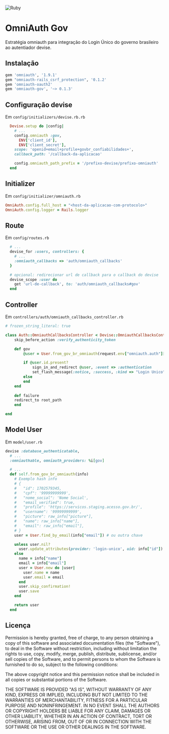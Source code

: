 ![Ruby](https://github.com/omniauth/omniauth-gov/workflows/Ruby/badge.svg?branch=main)

# OmniAuth Gov

Estratégia omniauth para integração do Login Único do governo brasileiro ao autentiador devise.

## Instalação

```ruby
gem 'omniauth', '1.9.1'
gem "omniauth-rails_csrf_protection", '0.1.2'
gem 'omniauth-oauth2'
gem 'omniauth-gov', '~> 0.1.3'
```

## Configuração devise

Em `config/initializers/devise.rb.rb`

```ruby
  Devise.setup do |config|
    # ...
    config.omniauth :gov, 
      ENV['client_id'], 
      ENV['client_secret'], 
    scope: 'openid+email+profile+govbr_confiabilidades+', 
    callback_path: '/callback-da-aplicacao'

    config.omniauth_path_prefix = '/prefixo-devise/prefixo-omniauth'
  end
```

## Initializer
Em `config/initializer/omniauth.rb`

```ruby 
OmniAuth.config.full_host = "<host-da-aplicacao-com-protocolo>"
OmniAuth.config.logger = Rails.logger
```

## Route
Em `config/routes.rb`
```ruby
  # ...
  devise_for :users, controllers: {
    # ...
    :omniauth_callbacks => 'auth/omniauth_callbacks'
  }

  # opcional: redirecionar url de callback para o callback do devise
  devise_scope :user do
    get 'url-de-callback', to: 'auth/omniauth_callbacks#gov'
  end

```

## Controller
Em `controllers/auth/omniauth_callbacks_controller.rb`

```ruby
# frozen_string_literal: true

class Auth::OmniauthCallbacksController < Devise::OmniauthCallbacksController
	skip_before_action :verify_authenticity_token

	def gov
		@user = User.from_gov_br_omniauth(request.env["omniauth.auth"]["info"])

		if @user.id.present?
			sign_in_and_redirect @user, :event => :authentication
			set_flash_message(:notice, :success, :kind => "Login Unico") if is_navigational_format?	  
		else
		end
	end
	
	def failure
    redirect_to root_path
	end

end
```

## Model User
Em `model/user.rb`
```ruby
devise :database_authenticatable,
  # ...
  :omniauthable, omniauth_providers: %i[gov]

  # ...
  def self.from_gov_br_omniauth(info)
    # Exemplo hash info
    # {
    #   "id": 1702579345,
    #   "cpf": '99999999999',
    #   "nome_social": 'Nome Social',
    #   "email_verified": true,
    #   "profile": 'https://servicos.staging.acesso.gov.br/',
    #   "username": '99999999999',
    #   "picture": raw_info["picture"],
    #   "name": raw_info["name"],
    #   "email": raw_info["email"],
    # }    
    user = User.find_by_email(info["email"]) # ou outra chave

    unless user.nil?
      user.update_attributes(provider: 'login-unico', uid: info["id"])
    else
      name = info["name"]
      email = info["email"]
      user = User.new do |user|
        user.name = name
        user.email = email
      end
      user.skip_confirmation!
      user.save
    end

    return user
  end

```

## Licença
Permission is hereby granted, free of charge, to any person obtaining a copy of this software and associated documentation files (the "Software"), to deal in the Software without restriction, including without limitation the rights to use, copy, modify, merge, publish, distribute, sublicense, and/or sell copies of the Software, and to permit persons to whom the Software is furnished to do so, subject to the following conditions:

The above copyright notice and this permission notice shall be included in all copies or substantial portions of the Software.

THE SOFTWARE IS PROVIDED "AS IS", WITHOUT WARRANTY OF ANY KIND, EXPRESS OR IMPLIED, INCLUDING BUT NOT LIMITED TO THE WARRANTIES OF MERCHANTABILITY, FITNESS FOR A PARTICULAR PURPOSE AND NONINFRINGEMENT. IN NO EVENT SHALL THE AUTHORS OR COPYRIGHT HOLDERS BE LIABLE FOR ANY CLAIM, DAMAGES OR OTHER LIABILITY, WHETHER IN AN ACTION OF CONTRACT, TORT OR OTHERWISE, ARISING FROM, OUT OF OR IN CONNECTION WITH THE SOFTWARE OR THE USE OR OTHER DEALINGS IN THE SOFTWARE.